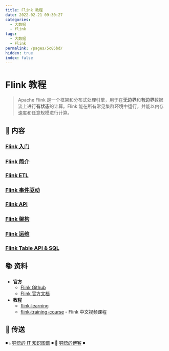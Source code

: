```yaml
---
title: Flink 教程
date: 2022-02-21 09:30:27
categories:
  - 大数据
  - flink
tags:
  - 大数据
  - Flink
permalink: /pages/5c85bd/
hidden: true
index: false
---
```


# Flink 教程

> Apache Flink 是一个框架和分布式处理引擎，用于在**无边界**和**有边界**数据流上进行**有状态**的计算。Flink 能在所有常见集群环境中运行，并能以内存速度和任意规模进行计算。

## 📖 内容

### [Flink 入门](01.Flink入门.md)

### [Flink 简介](02.Flink简介.md)

### [Flink ETL](03.FlinkETL.md)

### [Flink 事件驱动](04.Flink事件驱动.md)

### [Flink API](05.FlinkApi.md)

### [Flink 架构](06.Flink架构.md)

### [Flink 运维](07.Flink运维.md)

### [Flink Table API & SQL](08.FlinkTableApi.md)

## 📚 资料

- **官方**
  - [Flink Github](https://github.com/apache/flink)
  - [Flink 官方文档](https://nightlies.apache.org/flink/flink-docs-release-1.14/zh/)
- **教程**
  - [flink-learning](https://github.com/zhisheng17/flink-learning)
  - [flink-training-course](https://github.com/flink-china/flink-training-course) - Flink 中文视频课程

## 🚪 传送

◾ 💧 [钝悟的 IT 知识图谱](https://dunwu.github.io/waterdrop/) ◾ 🎯 [钝悟的博客](https://dunwu.github.io/blog/) ◾